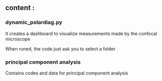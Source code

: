 ## content :

### dynamic_polardiag.py

It creates a dashboard to visualize measurements made by the confocal microscope

When runed, the code just ask you to select a folder

### principal component analysis

Contains codes and data for principal component analysis
